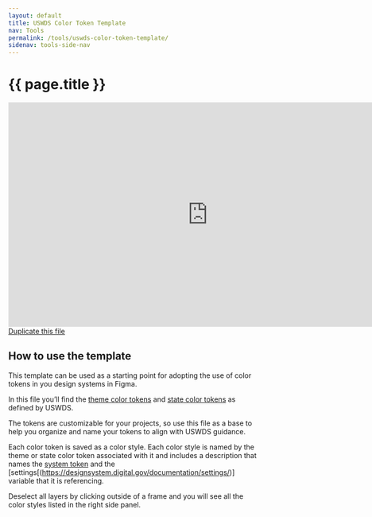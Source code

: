 ```yaml
---
layout: default
title: USWDS Color Token Template 
nav: Tools
permalink: /tools/uswds-color-token-template/
sidenav: tools-side-nav
---
```

# {{ page.title }}

<div class="iframe-container">
<iframe style="border: 1px solid rgba(0, 0, 0, 0.1);" width="800" height="450" src="https://www.figma.com/embed?embed_host=share&url=https%3A%2F%2Fwww.figma.com%2Ffile%2FSm2zi00hmcM5VE4ZWeTulB%2FUSWDS-Color-Token-Template%3Fnode-id%3D0%253A1" allowfullscreen></iframe>
</div>
<a href="https://www.figma.com/community/file/1024394345443465950" class="usa-button usa-button--outline">Duplicate this file</a>

## How to use the template
This template can be used as a starting point for adopting the use of color tokens in you design systems in Figma. 

In this file you’ll find the [theme color tokens](https://designsystem.digital.gov/design-tokens/color/theme-tokens/) and [state color tokens](https://designsystem.digital.gov/design-tokens/color/state-tokens/) as defined by USWDS. 

The tokens are customizable for your projects, so use this file as a base to help you organize and name your tokens to align with USWDS guidance. 

Each color token is saved as a color style. Each color style is named by the theme or state color token associated with it and includes a description that names the [system token](https://designsystem.digital.gov/design-tokens/color/system-tokens/) and the [settings[(https://designsystem.digital.gov/documentation/settings/)] variable that it is referencing. 

Deselect all layers by clicking outside of a frame and you will see all the color styles listed in the right side panel. 